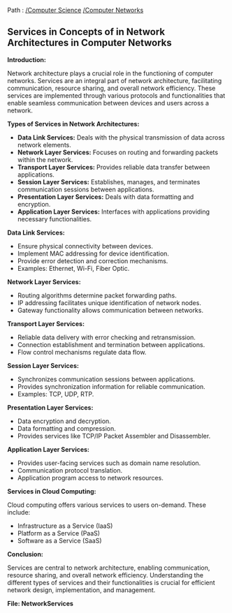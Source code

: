 Path : [/Computer Science](../../index.md) [/Computer Networks](../index.md)
## Services in Concepts of in Network Architectures in Computer Networks

**Introduction:**

Network architecture plays a crucial role in the functioning of computer networks. Services are an integral part of network architecture, facilitating communication, resource sharing, and overall network efficiency. These services are implemented through various protocols and functionalities that enable seamless communication between devices and users across a network.

**Types of Services in Network Architectures:**

- **Data Link Services:** Deals with the physical transmission of data across network elements.
- **Network Layer Services:** Focuses on routing and forwarding packets within the network.
- **Transport Layer Services:** Provides reliable data transfer between applications.
- **Session Layer Services:** Establishes, manages, and terminates communication sessions between applications.
- **Presentation Layer Services:** Deals with data formatting and encryption.
- **Application Layer Services:** Interfaces with applications providing necessary functionalities.


**Data Link Services:**

- Ensure physical connectivity between devices.
- Implement MAC addressing for device identification.
- Provide error detection and correction mechanisms.
- Examples: Ethernet, Wi-Fi, Fiber Optic.


**Network Layer Services:**

- Routing algorithms determine packet forwarding paths.
- IP addressing facilitates unique identification of network nodes.
- Gateway functionality allows communication between networks.


**Transport Layer Services:**

- Reliable data delivery with error checking and retransmission.
- Connection establishment and termination between applications.
- Flow control mechanisms regulate data flow.


**Session Layer Services:**

- Synchronizes communication sessions between applications.
- Provides synchronization information for reliable communication.
- Examples: TCP, UDP, RTP.


**Presentation Layer Services:**

- Data encryption and decryption.
- Data formatting and compression.
- Provides services like TCP/IP Packet Assembler and Disassembler.


**Application Layer Services:**

- Provides user-facing services such as domain name resolution.
- Communication protocol translation. 
- Application program access to network resources.


**Services in Cloud Computing:**

Cloud computing offers various services to users on-demand. These include:

- Infrastructure as a Service (IaaS)
- Platform as a Service (PaaS)
- Software as a Service (SaaS)


**Conclusion:**

Services are central to network architecture, enabling communication, resource sharing, and overall network efficiency. Understanding the different types of services and their functionalities is crucial for efficient network design, implementation, and management.

**File: NetworkServices**

